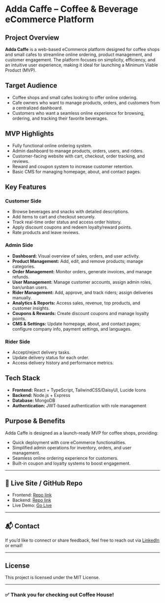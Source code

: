 # Adda Caffe – Coffee & Beverage eCommerce Platform

## Project Overview
**Adda Caffe** is a web-based eCommerce platform designed for coffee shops and small cafes to streamline online ordering, product management, and customer engagement. The platform focuses on simplicity, efficiency, and an intuitive user experience, making it ideal for launching a Minimum Viable Product (MVP).

## Target Audience
- Coffee shops and small cafes looking to offer online ordering.
- Cafe owners who want to manage products, orders, and customers from a centralized dashboard.
- Customers who want a seamless online experience for browsing, ordering, and tracking their favorite beverages.

## MVP Highlights
- Fully functional online ordering system.
- Admin dashboard to manage products, orders, users, and riders.
- Customer-facing website with cart, checkout, order tracking, and reviews.
- Reward and coupon system to increase customer retention.
- Basic CMS for managing homepage, about, and contact pages.

## Key Features

### Customer Side
- Browse beverages and snacks with detailed descriptions.
- Add items to cart and checkout securely.
- Track real-time order status and access order history.
- Apply discount coupons and redeem loyalty/reward points.
- Rate products and leave reviews.

### Admin Side
- **Dashboard:** Visual overview of sales, orders, and user activity.
- **Product Management:** Add, edit, and remove products; manage categories.
- **Order Management:** Monitor orders, generate invoices, and manage refunds.
- **User Management:** Manage customer accounts, assign admin roles, ban/unban users.
- **Rider Management:** Add, approve, and track riders; assign deliveries manually.
- **Analytics & Reports:** Access sales, revenue, top products, and customer insights.
- **Coupons & Rewards:** Create discount coupons and manage loyalty points.
- **CMS & Settings:** Update homepage, about, and contact pages; configure company info, payment settings, and languages.

### Rider Side
- Accept/reject delivery tasks.
- Update delivery status for each order.
- Access delivery history and performance metrics.

## Tech Stack
- **Frontend:** React + TypeScript, TailwindCSS/DaisyUI, Lucide Icons
- **Backend:** Node.js + Express
- **Database:** MongoDB
- **Authentication:** JWT-based authentication with role management

## Purpose & Benefits
Adda Caffe is designed as a launch-ready MVP for coffee shops, providing:
- Quick deployment with core eCommerce functionalities.
- Simplified admin operations for inventory, orders, and user management.
- Seamless online ordering experience for customers.
- Built-in coupon and loyalty systems to boost engagement.

---

## 🔗 Live Site / GitHub Repo

- Frontend: [Repo link](https://github.com/ChibgatullahMinhaz/Coffee-house)
- Backend: [Repo link](https://github.com/ChibgatullahMinhaz/Coffee-house-server)
- Live Demo: [Go Live](https://coffee-house-com.web.app/)

---

## 📬 Contact

If you’d like to connect or share feedback, feel free to reach out via [LinkedIn](https://www.linkedin.com/in/chibgatullah-minhaz-536149361/) or email!

---

## License
This project is licensed under the MIT License.

---

### ✅ Thank you for checking out Coffee House!
